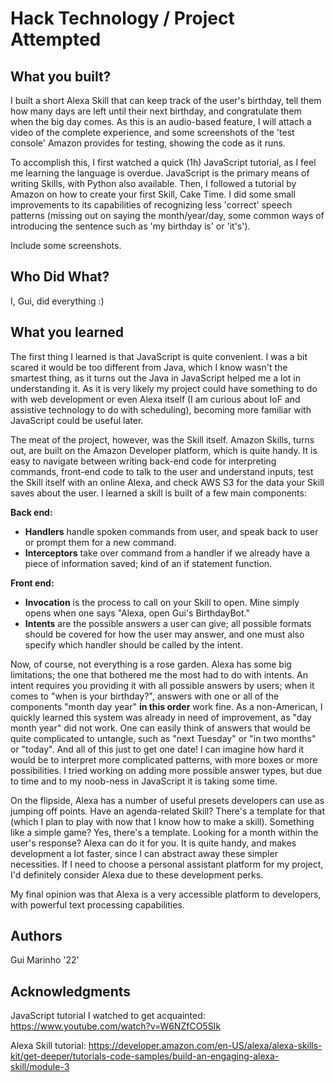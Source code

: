 # Hack Technology / Project Attempted


## What you built? 

I built a short Alexa Skill that can keep track of the user's birthday, tell them how many days are left until their next birthday, and congratulate them when the big day comes. As this is an audio-based feature, I will attach a video of the complete experience, and some screenshots of the 'test console' Amazon provides for testing, showing the code as it runs.

To accomplish this, I first watched a quick (1h) JavaScript tutorial, as I feel me learning the language is overdue. JavaScript is the primary means of writing Skills, with Python also available. Then, I followed a tutorial by Amazon on how to create your first Skill, Cake Time. I did some small improvements to its capabilities of recognizing less 'correct' speech patterns (missing out on saying the month/year/day, some common ways of introducing the sentence such as 'my birthday is' or 'it's').

Include some screenshots.

## Who Did What?

I, Gui, did everything :)

## What you learned

The first thing I learned is that JavaScript is quite convenient. I was a bit scared it would be too different from Java, which I know wasn't the smartest thing, as it turns out the Java in JavaScript helped me a lot in understanding it. As it is very likely my project could have something to do with web development or even Alexa itself (I am curious about IoF and assistive technology to do with scheduling), becoming more familiar with JavaScript could be useful later.

The meat of the project, however, was the Skill itself. Amazon Skills, turns out, are built on the Amazon Developer platform, which is quite handy. It is easy to navigate between writing back-end code for interpreting commands, front-end code to talk to the user and understand inputs, test the Skill itself with an online Alexa, and check AWS S3 for the data your Skill saves about the user. I learned a skill is built of a few main components:

**Back end:** 

* **Handlers** handle spoken commands from user, and speak back to user or prompt them for a new command.
* **Interceptors** take over command from a handler if we already have a piece of information saved; kind of an if statement function.

**Front end:**

* **Invocation** is the process to call on your Skill to open. Mine simply opens when one says "Alexa, open Gui's BirthdayBot."
* **Intents** are the possible answers a user can give; all possible formats should be covered for how the user may answer, and one must also specify which handler should be called by the intent.

Now, of course, not everything is a rose garden. Alexa has some big limitations; the one that bothered me the most had to do with intents. An intent requires you providing it with all possible answers by users; when it comes to "when is your birthday?", answers with one or all of the components "month day year" **in this order** work fine. As a non-American, I quickly learned this system was already in need of improvement, as "day month year" did not work. One can easily think of answers that would be quite complicated to untangle, such as "next Tuesday" or "in two months" or "today". And all of this just to get one date! I can imagine how hard it would be to interpret more complicated patterns, with more boxes or more possibilities. I tried working on adding more possible answer types, but due to time and to my noob-ness in JavaScript it is taking some time.

On the flipside, Alexa has a number of useful presets developers can use as jumping off points. Have an agenda-related Skill? There's a template for that (which I plan to play with now that I know how to make a skill). Something like a simple game? Yes, there's a template. Looking for a month within the user's response? Alexa can do it for you. It is quite handy, and makes development a lot faster, since I can abstract away these simpler necessities. If I need to choose a personal assistant platform for my project, I'd definitely consider Alexa due to these development perks.

My final opinion was that Alexa is a very accessible platform to developers, with powerful text processing capabilities.  

## Authors

Gui Marinho '22'

## Acknowledgments

JavaScript tutorial I watched to get acquainted: https://www.youtube.com/watch?v=W6NZfCO5SIk

Alexa Skill tutorial: https://developer.amazon.com/en-US/alexa/alexa-skills-kit/get-deeper/tutorials-code-samples/build-an-engaging-alexa-skill/module-3